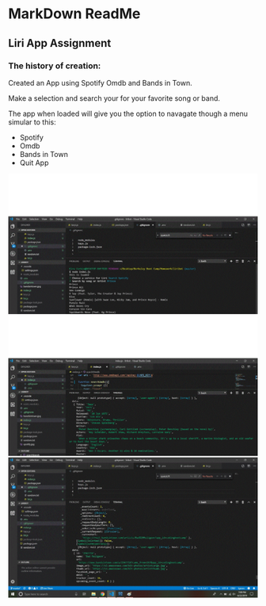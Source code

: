 # MarkDown ReadMe

## Liri App Assignment

### The history of creation:
Created an App using Spotify Omdb and Bands in Town. 

Make a selection and search your for your favorite song or band.

The app when loaded will give you the option to navagate though a menu simular to this:
- Spotify
- Omdb
- Bands in Town
- Quit App

![alt text](./spotify.gif)
![alt text](./omdb.gif)
![alt text](./bandsintown.gif)
